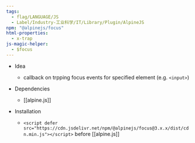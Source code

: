 ```yaml
---
tags:
  - flag/LANGUAGE/JS
  - Label/Industry-工业科学/IT/Library/Plugin/AlpineJS
npm: "@alpinejs/focus"
html-properties:
  - x-trap
js-magic-helper:
  - $focus
---
```


- Idea
    - callback on trpping focus events for specified element (e.g. `<input>`)

- Dependencies
    - [[alpine.js]]

- Installation
    - `<script defer src="https://cdn.jsdelivr.net/npm/@alpinejs/focus@3.x.x/dist/cdn.min.js"></script>` before [[alpine.js]]
